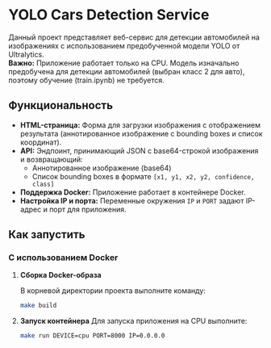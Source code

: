 # YOLO Cars Detection Service

Данный проект представляет веб-сервис для детекции автомобилей на изображениях с использованием предобученной модели YOLO от Ultralytics.  
**Важно:** Приложение работает только на CPU. Модель изначально предобучена для детекции автомобилей (выбран класс 2 для авто), поэтому обучение (train.ipynb) не требуется.

## Функциональность

- **HTML-страница:** Форма для загрузки изображения с отображением результата (аннотированное изображение с bounding boxes и список координат).
- **API:** Эндпоинт, принимающий JSON с base64-строкой изображения и возвращающий:
  - Аннотированное изображение (base64)
  - Список bounding boxes в формате `[x1, y1, x2, y2, confidence, class]`
- **Поддержка Docker:** Приложение работает в контейнере Docker.
- **Настройка IP и порта:** Переменные окружения `IP` и `PORT` задают IP-адрес и порт для приложения.


## Как запустить

### С использованием Docker

1. **Сборка Docker-образа**

   В корневой директории проекта выполните команду:
   ```bash
   make build

2. **Запуск контейнера**
   Для запуска приложения на CPU выполните:
   ```bash
   make run DEVICE=cpu PORT=8000 IP=0.0.0.0
